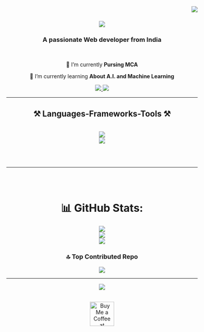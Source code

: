 
<img align="right" src="https://visitor-badge.laobi.icu/badge?page_id=salesp07.salesp07" />

<h1 align="center">
    <img src="https://readme-typing-svg.herokuapp.com/?font=Righteous&size=35&center=true&vCenter=true&width=500&height=70&duration=4000&lines=Hello+Everyone....+👋;+I'm+Smrutiranjan936!;" />
</h1>

<h3 align="center">A passionate Web developer from India </h3>

<br/>

<div align="center">
 
 🔭 I’m currently **Pursing MCA**
 
 🌱 I’m currently learning **About A.I. and Machine Learning**

 </div>
 
<div align="center"> 
  <a href="s65628909@gmail.com">
    <img src="https://img.shields.io/badge/Gmail-333333?style=for-the-badge&logo=gmail&logoColor=red" />
  </a>
  <a href="https://www.linkedin.com/in/smrutiranjan-mallick-0996262a4/" target="_blank">
    <img src="https://img.shields.io/badge/LinkedIn-0077B5?style=for-the-badge&logo=linkedin&logoColor=white" target="_blank" />
  </a>
<!--   <a href="https://salesp07.github.io" target="_blank">
     <img src="https://img.shields.io/badge/Portfolio-FF5722?style=for-the-badge&logo=todoist&logoColor=white" target="_blank" /> <!-- sqlite, safari, google-chrome are other good icon options 
  </a> -->
</div>

 <hr/>
 
<h2 align="center">⚒️ Languages-Frameworks-Tools ⚒️</h2>
<br/>
<div align="center">
    <img src="https://skillicons.dev/icons?i=html,css,python,javascript,c,java,mysql,php" />
    <br/>
    <img src="https://skillicons.dev/icons?i=nodejs,react,bootstrap,mui,mongodb,vscode,github,git" /><br>
</div>
<div align="center">

<br/><br/>

<hr/>

<br/>


<br/>

# 📊 GitHub Stats:
![](https://github-readme-stats.vercel.app/api?username=Smrutiranjan936&theme=dark&hide_border=false&include_all_commits=false&count_private=false)<br/>
![](https://github-readme-streak-stats.herokuapp.com/?user=Smrutiranjan936&theme=dark&hide_border=false)<br/>
![](https://github-readme-stats.vercel.app/api/top-langs/?username=Smrutiranjan936&theme=dark&hide_border=false&include_all_commits=false&count_private=false&layout=compact)

### 🔝 Top Contributed Repo
![](https://github-contributor-stats.vercel.app/api?username=Smrutiranjan936&limit=5&theme=onedark&combine_all_yearly_contributions=true)

---
[![](https://visitcount.itsvg.in/api?id=Smrutiranjan936&icon=0&color=0)](https://visitcount.itsvg.in)

<!-- Proudly created with GPRM ( https://gprm.itsvg.in ) -->


</br>


<div align="center">
<a href='https://www.devans.in/' target='_blank'><img height='64' style='border:0px;height:64px;' src='https://storage.ko-fi.com/cdn/kofi1.png?v=3' border='0' alt='Buy Me a Coffee at devans.in' /></a>
</div>
